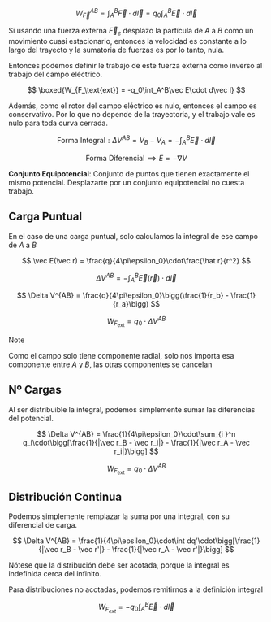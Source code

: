 $$
W_{\vec F}^{AB} = \int_A^B \vec F\cdot d\vec l = q_0\int_A^B \vec E\cdot d\vec l
$$

Si usando una fuerza externa $\vec F_e$ desplazo la partícula de $A$ a $B$ como un movimiento cuasi estacionario, entonces la velocidad es constante a lo largo del trayecto y la sumatoria de fuerzas es por lo tanto, nula.

Entonces podemos definir le trabajo de este fuerza externa como inverso al trabajo del campo eléctrico.

$$
\boxed{W_{F_\text{ext}} = -q_0\int_A^B\vec E\cdot d\vec l}
$$

Además, como el rotor del campo eléctrico es nulo, entonces el campo es conservativo. Por lo que no depende de la trayectoria, y el trabajo vale es nulo para toda curva cerrada.

$$
\text{Forma Integral}:\Delta V^{AB} = V_B - V_A = -\int_A^B \vec E \cdot d \vec l
$$

$$
\text{Forma Diferencial}\implies E = -\nabla V
$$

**Conjunto Equipotencial**: Conjunto de puntos que tienen exactamente el mismo potencial. Desplazarte por un conjunto equipotencial no cuesta trabajo.

## Carga Puntual

En el caso de una carga puntual, solo calculamos la integral de ese campo de $A$ a $B$

$$
\vec E(\vec r) = \frac{q}{4\pi\epsilon_0}\cdot\frac{\hat r}{r^2}
$$

$$
\Delta V^{AB} = -\int_A^B \vec E(\vec r)\cdot d\vec l
$$

$$
\Delta V^{AB} = \frac{q}{4\pi\epsilon_0}\bigg(\frac{1}{r_b} - \frac{1}{r_a}\bigg)
$$

$$
W_{F_\text{ext}} = q_0 \cdot \Delta V^{AB}
$$

> [!note]
> Como el campo solo tiene componente radial, solo nos importa esa componente entre $A$ y $B$, las otras componentes se cancelan


## Nº Cargas

Al ser distribuible la integral, podemos simplemente sumar las diferencias del potencial.

$$
\Delta V^{AB} = \frac{1}{4\pi\epsilon_0}\cdot\sum_{i }^n q_i\cdot\bigg[\frac{1}{|\vec r_B - \vec r_i|} - \frac{1}{|\vec r_A - \vec r_i|}\bigg]
$$

$$
W_{F_\text{ext}} = q_0 \cdot \Delta V^{AB}
$$

## Distribución Continua

Podemos simplemente remplazar la suma por una integral, con su diferencial de carga.

$$
\Delta V^{AB} = \frac{1}{4\pi\epsilon_0}\cdot\int dq'\cdot\bigg[\frac{1}{|\vec r_B - \vec r'|} - \frac{1}{|\vec r_A - \vec r'|}\bigg]
$$

Nótese que la distribución debe ser acotada, porque la integral es indefinida cerca del infinito.

Para distribuciones no acotadas, podemos remitirnos a la definición integral

$$
W_{F_{ext}} = -q_0\int_A^B \vec E\cdot d\vec l
$$